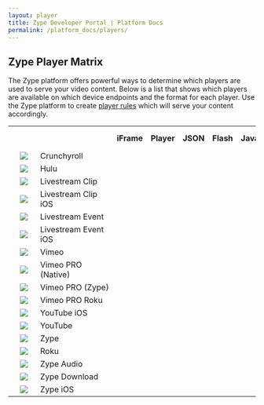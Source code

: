 ```yaml
---
layout: player
title: Zype Developer Portal | Platform Docs
permalink: /platform_docs/players/
---
```


<h2 class="hidden-mobile">Zype Player Matrix</h2>

<div class="page-intro">
  The Zype platform offers powerful ways to determine which players are used to serve your video content.
  Below is a list that shows which players are available on which device endpoints and the format for each
  player. Use the Zype platform to create <a href='https://admin.zype.com/player_rules'
  target="_blank">player rules</a> which will serve your content accordingly.
</div>

<!-- <table>
  <tr>
  	<th></th>
      <th style="max-width: 60px;">Column</th>
      <th>Color</th>
  </tr>
  <tr>
    <td></td>
    <td>Response Types</td>
    <td style="background-color: blue;"></td>
  </tr>
  <tr>
    <td></td>
    <td>Response Formats</td>
    <td style="background-color: orange;"></td>
  </tr>
  <tr>
    <td></td>
    <td>Monetization</td>
    <td style="background-color: green;"></td>
  </tr>
  <tr>
    <td></td>
    <td>Devices</td>
    <td style="background-color: red;"></td>
  </tr>
</table> -->

<table>
<tr>
	<th></th>
    <th style="min-width: 25px;"></th>
    <th style="min-width: 140px;"></th>
    <th>iFrame</th>
    <th>Player</th>
    <th>JSON</th>
    <th>Flash</th>
    <th>JavaScript</th>
    <th>HTML5</th>
    <th>AVOD</th>
    <th>SVOD</th>
    <th>EST</th>
    <th>Web</th>
    <th style="min-width: 78px;">Mobile Web</th>
    <th>iOS</th>
    <th>Android</th>
    <th>Roku</th>
</tr>
<tr>
	<td></td>
    <td><img src="http://dev.zype.com/assets/provider_logos/icon-crunchyroll.png"></td>
    <td class="table-border-right">Crunchyroll</td>
    <td><span class="fa fa-check check"></span></td>
    <td class="table-border-right"></td>
    <td></td>
    <td><span class="fa fa-check check"></span></td>
    <td><span class="fa fa-check check"></span></td>
    <td class="table-border-right"></td>
    <td><span class="fa fa-check check"></span></td>
    <td></td>
    <td class="table-border-right"></td>
    <td><span class="fa fa-check check"></span></td>
    <td></td>
    <td></td>
    <td></td>
    <td></td>
</tr>
<tr>
	<td></td>
    <td><img src="http://dev.zype.com/assets/provider_logos/icon-hulu.png"></td>
    <td class="table-border-right">Hulu</td>
    <td><span class="fa fa-check check"></span></td>
    <td class="table-border-right"></td>
    <td></td>
    <td><span class="fa fa-check check"></span></td>
    <td></td>
    <td class="table-border-right"></td>
    <td><span class="fa fa-check check"></span></td>
    <td></td>
    <td class="table-border-right"></td>
    <td><span class="fa fa-check check"></span></td>
    <td></td>
    <td></td>
    <td></td>
    <td></td>
</tr>
<tr>
	<td></td>
    <td><img src="http://dev.zype.com/assets/provider_logos/icon-livestream-clip.png"></td>
    <td class="table-border-right">Livestream Clip</td>
    <td><span class="fa fa-check check"></span></td>
    <td class="table-border-right"></td>
    <td></td>
    <td></td>
    <td></td>
    <td class="table-border-right"><span class="fa fa-check check"></span></td>
    <td></td>
    <td></td>
    <td class="table-border-right"></td>
    <td><span class="fa fa-check check"></span></td>
    <td><span class="fa fa-check check"></span></td>
    <td></td>
    <td></td>
    <td></td>
</tr>
<tr>
	<td></td>
    <td><img src="http://dev.zype.com/assets/provider_logos/icon-livestream-clip.png"></td>
    <td class="table-border-right">Livestream Clip iOS</td>
    <td></td>
    <td class="table-border-right"><span class="fa fa-check check"></span></td>
    <td><span class="fa fa-check check"></span></td>
    <td></td>
    <td></td>
    <td class="table-border-right"></td>
    <td></td>
    <td></td>
    <td class="table-border-right"></td>
    <td></td>
    <td></td>
    <td><span class="fa fa-check check"></span></td>
    <td></td>
    <td></td>
</tr>
<tr>
	<td></td>
    <td><img src="http://dev.zype.com/assets/provider_logos/icon-livestream.png"></td>
    <td class="table-border-right">Livestream Event</td>
    <td><span class="fa fa-check check"></span></td>
    <td class="table-border-right"></td>
    <td></td>
    <td></td>
    <td></td>
    <td class="table-border-right"></td>
    <td><span class="fa fa-check check"></span></td>
    <td></td>
    <td class="table-border-right"></td>
    <td></td>
    <td><span class="fa fa-check check"></span></td>
    <td><span class="fa fa-check check"></span></td>
    <td></td>
    <td></td>
</tr>
<tr>
	<td></td>
    <td><img src="http://dev.zype.com/assets/provider_logos/icon-livestream.png"></td>
    <td class="table-border-right">Livestream Event iOS</td>
    <td></td>
    <td class="table-border-right"><span class="fa fa-check check"></span></td>
    <td><span class="fa fa-check check"></span></td>
    <td></td>
    <td></td>
    <td class="table-border-right"></td>
    <td></td>
    <td></td>
    <td class="table-border-right"></td>
    <td></td>
    <td></td>
    <td><span class="fa fa-check check"></span></td>
    <td></td>
    <td></td>
</tr>
<tr>
	<td></td>
    <td><img src="http://dev.zype.com/assets/provider_logos/icon-vimeo.png"></td>
    <td class="table-border-right">Vimeo</td>
    <td><span class="fa fa-check check"></span></td>
    <td class="table-border-right"></td>
    <td></td>
    <td></td>
    <td></td>
    <td class="table-border-right"><span class="fa fa-check check"></span></td>
    <td></td>
    <td></td>
    <td class="table-border-right"></td>
    <td><span class="fa fa-check check"></span></td>
    <td><span class="fa fa-check check"></span></td>
    <td></td>
    <td></td>
    <td></td>
</tr>
<tr>
	<td></td>
    <td><img src="http://dev.zype.com/assets/provider_logos/icon-vimeo-black.png"></td>
    <td class="table-border-right">Vimeo PRO (Native)</td>
    <td><span class="fa fa-check check"></span></td>
    <td class="table-border-right"></td>
    <td></td>
    <td></td>
    <td></td>
    <td class="table-border-right"><span class="fa fa-check check"></span></td>
    <td></td>
    <td></td>
    <td class="table-border-right"></td>
    <td><span class="fa fa-check check"></span></td>
    <td><span class="fa fa-check check"></span></td>
    <td></td>
    <td></td>
    <td></td>
</tr>
<tr>
	<td></td>
    <td><img src="http://dev.zype.com/assets/provider_logos/icon-vimeo-black.png"></td>
    <td class="table-border-right">Vimeo PRO (Zype)</td>
    <td></td>
    <td class="table-border-right"><span class="fa fa-check check"></span></td>
    <td></td>
    <td><span class="fa fa-check check"></span></td>
    <td><span class="fa fa-check check"></span></td>
    <td class="table-border-right"></td>
    <td></td>
    <td></td>
    <td class="table-border-right"></td>
    <td><span class="fa fa-check check"></span></td>
    <td><span class="fa fa-check check"></span></td>
    <td></td>
    <td></td>
    <td></td>
</tr>
<tr>
	<td></td>
    <td><img src="http://dev.zype.com/assets/provider_logos/icon-vimeo-black.png"></td>
    <td class="table-border-right">Vimeo PRO Roku</td>
    <td></td>
    <td class="table-border-right"><span class="fa fa-check check"></span></td>
    <td><span class="fa fa-check check"></span></td>
    <td></td>
    <td></td>
    <td class="table-border-right"></td>
    <td></td>
    <td></td>
    <td class="table-border-right"></td>
    <td></td>
    <td></td>
    <td></td>
    <td></td>
    <td><span class="fa fa-check check"></span></td>
</tr>
<tr>
	<td></td>
    <td><img src="http://dev.zype.com/assets/provider_logos/icon-youtube.png"></td>
    <td class="table-border-right">YouTube iOS</td>
    <td></td>
    <td class="table-border-right"><span class="fa fa-check check"></span></td>
    <td><span class="fa fa-check check"></span></td>
    <td></td>
    <td></td>
    <td class="table-border-right"></td>
    <td></td>
    <td></td>
    <td class="table-border-right"></td>
    <td></td>
    <td></td>
    <td><span class="fa fa-check check"></span></td>
    <td></td>
    <td></td>
</tr>
<tr>
	<td></td>
    <td><img src="http://dev.zype.com/assets/provider_logos/icon-youtube.png"></td>
    <td class="table-border-right">YouTube</td>
    <td><span class="fa fa-check check"></span></td>
    <td class="table-border-right"></td>
    <td></td>
    <td></td>
    <td></td>
    <td class="table-border-right"><span class="fa fa-check check"></span></td>
    <td></td>
    <td></td>
    <td class="table-border-right"></td>
    <td><span class="fa fa-check check"></span></td>
    <td><span class="fa fa-check check"></span></td>
    <td></td>
    <td></td>
    <td></td>
</tr>
<tr>
	<td></td>
    <td><img src="http://dev.zype.com/assets/provider_logos/icon-zype.png"></td>
    <td class="table-border-right">Zype</td>
    <td></td>
    <td class="table-border-right"><span class="fa fa-check check"></span></td>
    <td></td>
    <td><span class="fa fa-check check"></span></td>
    <td><span class="fa fa-check check"></span></td>
    <td class="table-border-right"><span class="fa fa-check check"></span></td>
    <td><span class="fa fa-check check"></span></td>
    <td><span class="fa fa-check check"></span></td>
    <td class="table-border-right"></td>
    <td><span class="fa fa-check check"></span></td>
    <td><span class="fa fa-check check"></span></td>
    <td></td>
    <td></td>
    <td></td>
</tr>
<tr>
	<td></td>
    <td><img src="http://dev.zype.com/assets/provider_logos/icon-zype.png"></td>
    <td class="table-border-right">Roku</td>
    <td></td>
    <td class="table-border-right"><span class="fa fa-check check"></span></td>
    <td><span class="fa fa-check check"></span></td>
    <td></td>
    <td></td>
    <td class="table-border-right"></td>
    <td></td>
    <td></td>
    <td class="table-border-right"></td>
    <td></td>
    <td></td>
    <td></td>
    <td></td>
    <td><span class="fa fa-check check"></span></td>
</tr>
<tr>
	<td></td>
    <td><img src="http://dev.zype.com/assets/provider_logos/icon-zype.png"></td>
    <td class="table-border-right">Zype Audio</td>
    <td></td>
    <td class="table-border-right"><span class="fa fa-check check"></span></td>
    <td><span class="fa fa-check check"></span></td>
    <td></td>
    <td></td>
    <td class="table-border-right"><span class="fa fa-check check"></span></td>
    <td></td>
    <td><span class="fa fa-check check"></span></td>
    <td class="table-border-right"><span class="fa fa-check check"></span></td>
    <td></td>
    <td></td>
    <td><span class="fa fa-check check"></span></td>
    <td></td>
    <td></td>
</tr>
<tr>
	<td></td>
    <td><img src="http://dev.zype.com/assets/provider_logos/icon-zype.png"></td>
    <td class="table-border-right">Zype Download</td>
    <td></td>
    <td class="table-border-right"><span class="fa fa-check check"></span></td>
    <td><span class="fa fa-check check"></span></td>
    <td></td>
    <td></td>
    <td class="table-border-right"></td>
    <td></td>
    <td></td>
    <td class="table-border-right"></td>
    <td></td>
    <td></td>
    <td><span class="fa fa-check check"></span></td>
    <td></td>
    <td></td>
</tr>
<tr>
	<td></td>
    <td><img src="http://dev.zype.com/assets/provider_logos/icon-zype.png"></td>
    <td class="table-border-right">Zype iOS</td>
    <td></td>
    <td class="table-border-right"><span class="fa fa-check check"></span></td>
    <td><span class="fa fa-check check"></span></td>
    <td></td>
    <td></td>
    <td class="table-border-right"></td>
    <td></td>
    <td></td>
    <td class="table-border-right"></td>
    <td></td>
    <td></td>
    <td><span class="fa fa-check check"></span></td>
    <td></td>
    <td></td>
</tr>
</table>


<!--
<div id="-container">
  <div class="-tile">
    <div class="-text">
      <h3 class="-name">Crunchyroll </h3>
      <p class="-info">Devices: Desktop</p>
      <p class="-info">Format: Flash</p>
    </div>
    <div class="-image">
      <img src="http://dev.zype.com/assets/provider_logos/icon-crunchyroll.png">
    </div>
    <p class="-info">The Crunchyroll  is powered by Flash and enables users to watch Crunchyroll content on desktop devices.</p>
  </div>

  <div class="-tile">
    <div class="-text">
      <h3 class="-name">Hulu </h3>
      <p class="-info">Devices: Desktop</p>
      <p class="-info">Format: Flash/JavaScript</p>
    </div>
    <div class="-image">
      <img src="http://dev.zype.com/assets/provider_logos/icon-hulu.png">
    </div>
    <p class="-info">The Hulu  is powered by Flash and enables users to watch Hulu content on desktop devices.</p>
  </div>

  <div class="-tile">
    <div class="-text">
      <h3 class="-name">Livestream Clip iOS </h3>
      <p class="-info">Devices: iOS, iPad, iPod, iPhone</p>
      <p class="-info">Format: JSON</p>
    </div>
    <div class="-image">
      <img src="http://dev.zype.com/assets/provider_logos/icon-livestream-clip.png">
    </div>
    <p class="-info">The Livestream Clip  for iOS provides a JSON response that includes a URL to embed in webviews for iOS devices.</p>
  </div>

  <div class="-tile">
    <div class="-text">
      <h3 class="-name">Livestream Clip </h3>
      <p class="-info">Devices: Desktop, iOS, iPad, iPod, iPhone</p>
      <p class="-info">Format: HTML5</p>
    </div>
    <div class="-image">
      <img src="http://dev.zype.com/assets/provider_logos/icon-livestream-clip.png">
    </div>
    <p class="-info">The Livestream Clip  is powered by HTML5 and enables users to watch Livestream Clip content on iOS and desktop devices.</p>
  </div>

  <div class="-tile">
    <div class="-text">
      <h3 class="-name">Livestream Event iOS </h3>
      <p class="-info">Devices: iOS, iPad, iPod, iPhone</p>
      <p class="-info">Format: JSON</p>
    </div>
    <div class="-image">
      <img src="http://dev.zype.com/assets/provider_logos/icon-livestream.png">
    </div>
    <p class="-info">The Livestream Event  for iOS provides a JSON response that includes a URL to embed in webviews for iOS devices.</p>
  </div>

  <div class="-tile">
    <div class="-text">
      <h3 class="-name">Livestream Event </h3>
      <p class="-info">Devices: Desktop, iOS, iPad, iPod, iPhone</p>
      <p class="-info">Format: HTML5</p>
    </div>
    <div class="-image">
      <img src="http://dev.zype.com/assets/provider_logos/icon-livestream.png">
    </div>
    <p class="-info">The Livestream Event  is powered by HTML5 and enables users to watch Livestream Event content on iOS and desktop devices.</p>
  </div>

  <div class="-tile">
    <div class="-text">
      <h3 class="-name">Vimeo </h3>
      <p class="-info">Devices: Desktop, iOS, iPad, iPod, iPhone</p>
      <p class="-info">Format: HTML5</p>
    </div>
    <div class="-image">
      <img src="http://dev.zype.com/assets/provider_logos/icon-vimeo.png">
    </div>
    <p class="-info">The Vimeo  is powered by HTML5 and enables users to watch Vimeo content on iOS and desktop devices.</p>
  </div>

  <div class="-tile">
    <div class="vimeo--text">
      <h3 class="-name">Vimeo PRO (Native) </h3>
      <p class="-info">Devices: Desktop, iOS, iPad, iPod, iPhone</p>
      <p class="-info">Format: HTML5</p>
    </div>
    <div class="-image">
      <img src="http://dev.zype.com/assets/provider_logos/icon-vimeo-black.png" style="width: 80px;">
    </div>
    <p class="-info">The Vimeo PRO  powered by HTML5 and enables users to watch Vimeo PRO content on iOS and desktop devices.</p>
  </div>

  <div class="-tile">
    <div class="vimeo--text">
      <h3 class="-name">Vimeo PRO (Zype) </h3>
      <p class="-info">Devices: Desktop, iOS, iPad, iPod, iPhone</p>
      <p class="-info">Format: HTML5/Flash/JavaScript</p>
    </div>
    <div class="-image">
      <img src="http://dev.zype.com/assets/provider_logos/icon-vimeo-black.png" style="width: 80px;">
    </div>
    <p class="-info">The Vimeo PRO  powered by HTML5, Flash or JavaScript and enables users to watch Vimeo PRO content on iOS and desktop devices.</p>
  </div>

  <div class="-tile">
    <div class="vimeo--text">
      <h3 class="-name">Vimeo PRO Roku </h3>
      <p class="-info">Devices: Roku</p>
      <p class="-info">Format: JSON</p>
    </div>
    <div class="-image">
      <img src="http://dev.zype.com/assets/provider_logos/icon-vimeo-black.png" style="width: 80px;">
    </div>
    <p class="-info">The Vimeo PRO  for Roku provides a JSON response that includes a URL to embed in webviews for Roku devices.</p>
  </div>

  <div class="-tile">
    <div class="-text">
      <h3 class="-name">YouTube iOS </h3>
      <p class="-info">Devices: iOS, iPad, iPod, iPhone</p>
      <p class="-info">Format: JSON</p>
    </div>
    <div class="-image">
      <img src="http://dev.zype.com/assets/provider_logos/icon-youtube.png">
    </div>
    <p class="-info">The YouTube  for iOS provides a JSON response that includes a URL to embed in webviews for iOS devices.</p>
  </div>

  <div class="-tile">
    <div class="-text">
      <h3 class="-name">YouTube </h3>
      <p class="-info">Devices: Desktop, iOS, iPad, iPod, iPhone</p>
      <p class="-info">Format: HTML5</p>
    </div>
    <div class="-image">
      <img src="http://dev.zype.com/assets/provider_logos/icon-youtube.png">
    </div>
    <p class="-info">The YouTube  powered by HTML5 and enables users to watch YouTube content on iOS and desktop devices.</p>
  </div>

  <div class="-tile">
    <div class="-text">
      <h3 class="-name">Zype  (AVOD)</h3>
      <p class="-info">Devices: Desktop, iOS, iPad, iPod, iPhone</p>
      <p class="-info">Format: HTML5/Flash/JavaScript</p>
    </div>
    <div class="-image">
      <img src="http://dev.zype.com/assets/provider_logos/icon-zype.png">
    </div>
    <p class="-info">The Zype  powered by HTML5, Flash or JavaScript and enables users to watch ad enabled content on iOS and desktop devices.</p>
  </div>

  <div class="-tile">
    <div class="-text">
      <h3 class="-name">Zype  (SVOD)</h3>
      <p class="-info">Devices: Desktop, iOS, iPad, iPod, iPhone</p>
      <p class="-info">Format: HTML5/Flash/JavaScript</p>
    </div>
    <div class="-image">
      <img src="http://dev.zype.com/assets/provider_logos/icon-zype.png">
    </div>
    <p class="-info">The Zype  powered by HTML5, Flash or JavaScript and enables users to watch subscription enabled content on iOS and desktop devices.</p>
  </div>

  <div class="-tile">
    <div class="-text">
      <h3 class="-name">Roku </h3>
      <p class="-info">Devices: Roku</p>
      <p class="-info">Format: JSON</p>
    </div>
    <div class="-image">
      <img src="http://dev.zype.com/assets/provider_logos/icon-zype.png">
    </div>
    <p class="-info">The Zype  for Roku that provides a JSON response that includes a URL to embed in webviews for Roku devices.</p>
  </div>

  <div class="-tile">
    <div class="-text">
      <h3 class="-name">Zype Audio </h3>
      <p class="-info">Devices: iOS, iPad, iPod, iPhone</p>
      <p class="-info">Format: JSON</p>
    </div>
    <div class="-image">
      <img src="http://dev.zype.com/assets/provider_logos/icon-zype.png">
    </div>
    <p class="-info">The Zype  for iOS provides a JSON response that includes a URL to embed in webviews for iOS devices.</p>
  </div>

  <div class="-tile">
    <div class="-text">
      <h3 class="-name">Zype Download </h3>
      <p class="-info">Devices: iOS, iPad, iPod, iPhone</p>
      <p class="-info">Format: JSON</p>
    </div>
    <div class="-image">
      <img src="http://dev.zype.com/assets/provider_logos/icon-zype.png">
    </div>
    <p class="-info">The Zype  for iOS provides a JSON response that includes a URL to embed in webviews for iOS devices.</p>
  </div>

  <div class="-tile">
    <div class="-text">
      <h3 class="-name">Zype iOS </h3>
      <p class="-info">Devices: iOS, iPad, iPod, iPhone</p>
      <p class="-info">Format: JSON</p>
    </div>
    <div class="-image">
      <img src="http://dev.zype.com/assets/provider_logos/icon-zype.png">
    </div>
    <p class="-info">The Zype  for iOS provides a JSON response that includes a URL to embed in webviews for iOS devices.</p>
  </div>
</div> -->
